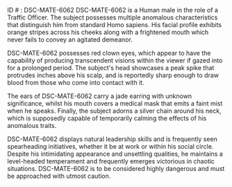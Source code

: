 ID # : DSC-MATE-6062
DSC-MATE-6062 is a Human male in the role of a Traffic Officer. The subject possesses multiple anomalous characteristics that distinguish him from standard Homo sapiens. His facial profile exhibits orange stripes across his cheeks along with a frightened mouth which never fails to convey an agitated demeanor. 

DSC-MATE-6062 possesses red clown eyes, which appear to have the capability of producing transcendent visions within the viewer if gazed into for a prolonged period. The subject's head showcases a peak spike that protrudes inches above his scalp, and is reportedly sharp enough to draw blood from those who come into contact with it.

The ears of DSC-MATE-6062 carry a jade earring with unknown significance, whilst his mouth covers a medical mask that emits a faint mist when he speaks. Finally, the subject adorns a silver chain around his neck, which is supposedly capable of temporarily calming the effects of his anomalous traits.

DSC-MATE-6062 displays natural leadership skills and is frequently seen spearheading initiatives, whether it be at work or within his social circle. Despite his intimidating appearance and unsettling qualities, he maintains a level-headed temperament and frequently emerges victorious in chaotic situations. DSC-MATE-6062 is to be considered highly dangerous and must be approached with utmost caution.